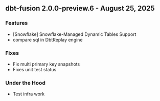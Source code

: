 ## dbt-fusion 2.0.0-preview.6 - August 25, 2025

### Features

- [Snowflake] Snowflake-Managed Dynamic Tables Support
- compare sql in DbtReplay engine

### Fixes

- Fix multi primary key snapshots
- Fixes unit test status

### Under the Hood

- Test infra work
